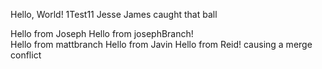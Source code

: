 Hello, World!
1Test11
Jesse James caught that ball

Hello from Joseph
Hello from josephBranch!  
Hello from mattbranch
Hello from Javin
Hello from Reid!
causing a merge conflict

